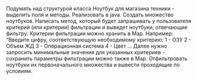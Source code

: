 Подумать над структурой класса Ноутбук для магазина техники - выделить поля и методы. Реализовать в java.
Cоздать множество ноутбуков.
Написать метод, который будет запрашивать у пользователя критерий (или критерии)
фильтрации и выведет ноутбуки, отвечающие фильтру. Критерии фильтрации можно хранить в Map. Например:
“Введите цифру, соответствующую необходимому критерию:
        1 - ОЗУ
        2 - Объем ЖД
        3 - Операционная система
        4 - Цвет …
Далее нужно запросить минимальные значения для указанных критериев - сохранить параметры
фильтрации можно также в Map.
Отфильтровать ноутбуки их первоначального множества и вывести проходящие по условиям.
